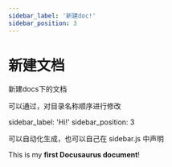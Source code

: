 ```yaml
---
sidebar_label: '新建doc!'
sidebar_position: 3
---
```



# 新建文档

新建docs下的文档

可以通过，对目录名称顺序进行修改

sidebar_label: 'Hi!'
sidebar_position: 3


可以自动化生成，也可以自己在  sidebar.js 中声明

This is my **first Docusaurus document**!